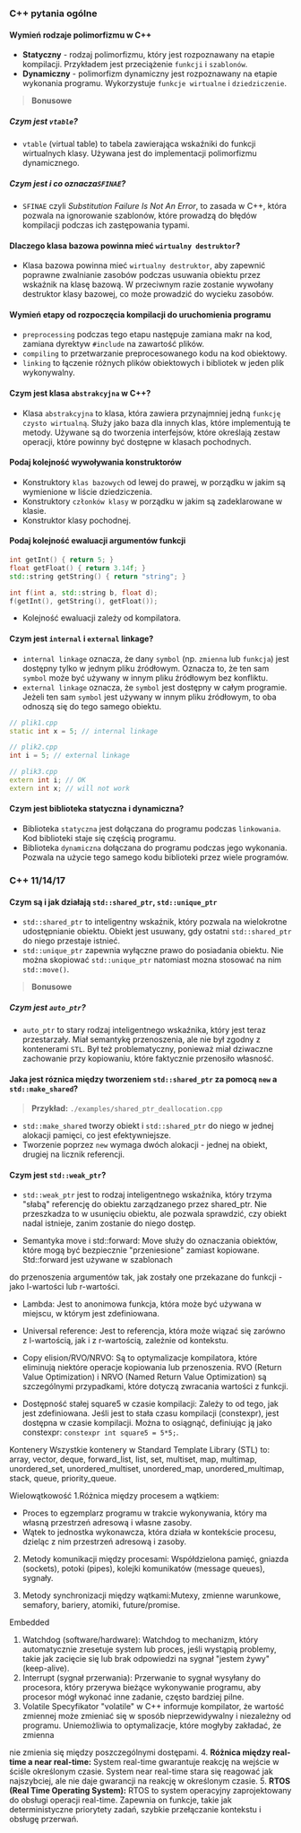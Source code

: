 ### C++ pytania ogólne

#### Wymień rodzaje polimorfizmu w C++

   - **Statyczny** - rodzaj polimorfizmu, który jest rozpoznawany na etapie kompilacji. Przykładem jest przeciążenie ```funkcji``` i ```szablonów```.
   - **Dynamiczny** - polimorfizm dynamiczny jest rozpoznawany na etapie wykonania programu. Wykorzystuje ```funkcje wirtualne``` i ```dziedziczenie```.
   
> **Bonusowe** 

##### Czym jest ```vtable```?
   - ```vtable``` (virtual table) to tabela zawierająca wskaźniki do funkcji wirtualnych klasy. Używana jest do implementacji polimorfizmu dynamicznego.

##### Czym jest i co oznacza```SFINAE```?
   - ```SFINAE``` czyli *Substitution Failure Is Not An Error*, to zasada w C++, która pozwala na ignorowanie szablonów, które prowadzą do błędów kompilacji podczas ich zastępowania typami.  


#### Dlaczego klasa bazowa powinna mieć ```wirtualny destruktor```?

   - Klasa bazowa powinna mieć ```wirtualny destruktor```, aby zapewnić poprawne zwalnianie zasobów podczas usuwania obiektu przez wskaźnik na klasę bazową. W przeciwnym razie zostanie wywołany destruktor klasy bazowej, co może prowadzić do wycieku zasobów.

#### Wymień etapy od rozpoczęcia kompilacji do uruchomienia programu
   - ```preprocessing``` podczas tego etapu następuje zamiana makr na kod, zamiana dyrektyw ```#include``` na zawartość plików.
   - ```compiling``` to przetwarzanie preprocesowanego kodu na kod obiektowy.
   - ```linking``` to łączenie różnych plików obiektowych i bibliotek w jeden plik wykonywalny.

#### Czym jest klasa ```abstrakcyjna``` w C++?
   - Klasa ```abstrakcyjna``` to klasa, która zawiera przynajmniej jedną ```funkcję czysto wirtualną```. Służy jako baza dla innych klas, które implementują te metody. Używane są do tworzenia interfejsów, które określają zestaw operacji, które powinny być dostępne w klasach pochodnych.

#### Podaj kolejność wywoływania konstruktorów
   - Konstruktory ```klas bazowych``` od lewej do prawej, w porządku w jakim są wymienione w liście dziedziczenia.
   - Konstruktory ```członków klasy``` w porządku w jakim są zadeklarowane w klasie.
   - Konstruktor klasy pochodnej.

#### Podaj kolejność ewaluacji argumentów funkcji 
```c++
int getInt() { return 5; }
float getFloat() { return 3.14f; }
std::string getString() { return "string"; }

int f(int a, std::string b, float d);
f(getInt(), getString(), getFloat());
```

- Kolejność ewaluacji zależy od kompilatora. 

#### Czym jest ```internal``` i ```external``` linkage?
   - ```internal linkage``` oznacza, że dany ```symbol``` (np. ```zmienna``` lub ```funkcja```) jest dostępny tylko w jednym pliku źródłowym. Oznacza to, że ten sam ```symbol``` może być używany w innym pliku źródłowym bez konfliktu. 
   - ```external linkage``` oznacza, że ```symbol``` jest dostępny w całym programie. Jeżeli ten sam ```symbol``` jest używany w innym pliku źródłowym, to oba odnoszą się do tego samego obiektu.
```c++
// plik1.cpp
static int x = 5; // internal linkage

// plik2.cpp
int i = 5; // external linkage

// plik3.cpp
extern int i; // OK
extern int x; // will not work
```

#### Czym jest biblioteka statyczna i dynamiczna? 
   - Biblioteka ```statyczna``` jest dołączana do programu podczas ```linkowania```. Kod biblioteki staje się częścią programu.
   - Biblioteka ```dynamiczna``` dołączana do programu podczas jego wykonania. Pozwala na użycie tego samego kodu biblioteki przez wiele programów.

### C++ 11/14/17
#### Czym są i jak działają ```std::shared_ptr```, ```std::unique_ptr```
   - ```std::shared_ptr``` to inteligentny wskaźnik, który pozwala na wielokrotne udostępnianie obiektu. Obiekt jest usuwany, gdy ostatni ```std::shared_ptr``` do niego przestaje istnieć.
   - ```std::unique_ptr``` zapewnia wyłączne prawo do posiadania obiektu. Nie można skopiować ```std::unique_ptr``` natomiast mozna stosować na nim ```std::move()```.

> **Bonusowe**
##### Czym jest ```auto_ptr```?
   - ```auto_ptr``` to stary rodzaj inteligentnego wskaźnika, który jest teraz przestarzały. Miał semantykę przenoszenia, ale nie był zgodny z kontenerami ```STL```. Był też problematyczny, ponieważ miał dziwaczne zachowanie przy kopiowaniu, które faktycznie przenosiło własność.

#### Jaka jest róznica między tworzeniem ```std::shared_ptr``` za pomocą ```new``` a ```std::make_shared```?

> **Przykład:** 
> ```./examples/shared_ptr_deallocation.cpp```

- ```std::make_shared``` tworzy obiekt i ```std::shared_ptr``` do niego w jednej alokacji pamięci, co jest efektywniejsze. 
- Tworzenie poprzez ```new``` wymaga dwóch alokacji - jednej na obiekt, drugiej na licznik referencji.

#### Czym jest ```std::weak_ptr```?
   - ```std::weak_ptr``` jest to rodzaj inteligentnego wskaźnika, który trzyma "słabą" referencję do obiektu zarządzanego przez shared_ptr. Nie przeszkadza to w usunięciu obiektu, ale pozwala sprawdzić, czy obiekt nadal istnieje, zanim zostanie do niego dostęp.

   - Semantyka move i std::forward: Move służy do oznaczania obiektów, które mogą być bezpiecznie "przeniesione" zamiast kopiowane. Std::forward jest używane w szablonach

 do przenoszenia argumentów tak, jak zostały one przekazane do funkcji - jako l-wartości lub r-wartości.

   - Lambda: Jest to anonimowa funkcja, która może być używana w miejscu, w którym jest zdefiniowana.

   - Universal reference: Jest to referencja, która może wiązać się zarówno z l-wartością, jak i z r-wartością, zależnie od kontekstu.

   - Copy elision/RVO/NRVO: Są to optymalizacje kompilatora, które eliminują niektóre operacje kopiowania lub przenoszenia. RVO (Return Value Optimization) i NRVO (Named Return Value Optimization) są szczególnymi przypadkami, które dotyczą zwracania wartości z funkcji.

   - Dostępność stałej square5 w czasie kompilacji: Zależy to od tego, jak jest zdefiniowana. Jeśli jest to stała czasu kompilacji (constexpr), jest dostępna w czasie kompilacji. Można to osiągnąć, definiując ją jako constexpr: `constexpr int square5 = 5*5;`.

Kontenery
Wszystkie kontenery w Standard Template Library (STL) to: array, vector, deque, forward_list, list, set, multiset, map, multimap, unordered_set, unordered_multiset, unordered_map, unordered_multimap, stack, queue, priority_queue.

Wielowątkowość
1.Różnica między procesem a wątkiem:
   - Proces to egzemplarz programu w trakcie wykonywania, który ma własną przestrzeń adresową i własne zasoby.
   - Wątek to jednostka wykonawcza, która działa w kontekście procesu, dzieląc z nim przestrzeń adresową i zasoby.

2. Metody komunikacji między procesami: Współdzielona pamięć, gniazda (sockets), potoki (pipes), kolejki komunikatów (message queues), sygnały.

3. Metody synchronizacji między wątkami:Mutexy, zmienne warunkowe, semafory, bariery, atomiki, future/promise.

Embedded
1. Watchdog (software/hardware): Watchdog to mechanizm, który automatycznie zresetuje system lub proces, jeśli wystąpią problemy, takie jak zacięcie się lub brak odpowiedzi na sygnał "jestem żywy" (keep-alive).
2. Interrupt (sygnał przerwania): Przerwanie to sygnał wysyłany do procesora, który przerywa bieżące wykonywanie programu, aby procesor mógł wykonać inne zadanie, często bardziej pilne.
3. Volatile Specyfikator "volatile" w C++ informuje kompilator, że wartość zmiennej może zmieniać się w sposób nieprzewidywalny i niezależny od programu. Uniemożliwia to optymalizacje, które mogłyby zakładać, że zmienna

 nie zmienia się między poszczególnymi dostępami.
4. **Różnica między real-time a near real-time:** System real-time gwarantuje reakcję na wejście w ściśle określonym czasie. System near real-time stara się reagować jak najszybciej, ale nie daje gwarancji na reakcję w określonym czasie.
5. **RTOS (Real Time Operating System):** RTOS to system operacyjny zaprojektowany do obsługi operacji real-time. Zapewnia on funkcje, takie jak deterministyczne priorytety zadań, szybkie przełączanie kontekstu i obsługę przerwań.


